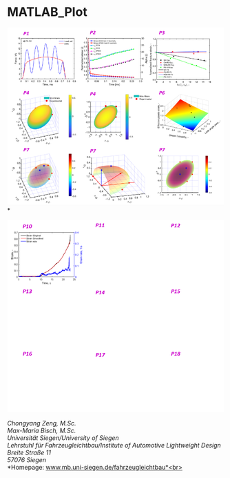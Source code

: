# MATLAB_Plot

![FLB_Uni siegen](FLB_pLot_example_1.PNG)*<br>

![FLB_Uni siegen](FLB_pLot_example_2.PNG)

*Chongyang Zeng, M.Sc.*<br>
*Max-Maria Bisch, M.Sc.*<br>
*Universität Siegen/University of Siegen*<br>
*Lehrstuhl für Fahrzeugleichtbau/Institute of Automotive Lightweight Design*<br>
*Breite Straße 11*<br>
*57076 Siegen*<br>
*Homepage: www.mb.uni-siegen.de/fahrzeugleichtbau*<br>
